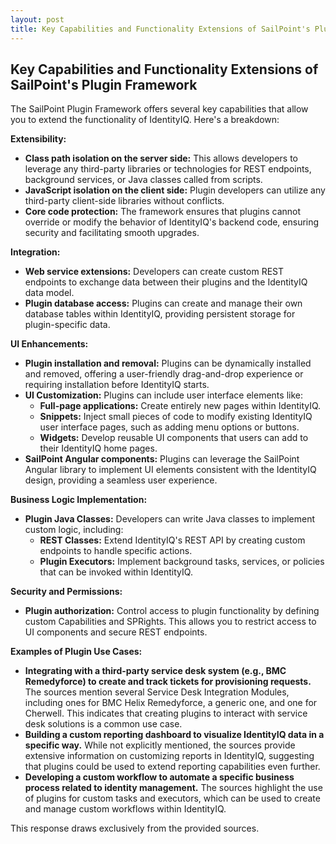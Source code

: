 ```yaml
---
layout: post
title: Key Capabilities and Functionality Extensions of SailPoint's Plugin Framework
---
```



## Key Capabilities and Functionality Extensions of SailPoint's Plugin Framework

The SailPoint Plugin Framework offers several key capabilities that allow you to extend the functionality of IdentityIQ. Here's a breakdown:

**Extensibility:**

*   **Class path isolation on the server side:** This allows developers to leverage any third-party libraries or technologies for REST endpoints, background services, or Java classes called from scripts.
*   **JavaScript isolation on the client side:**  Plugin developers can utilize any third-party client-side libraries without conflicts.
*   **Core code protection:** The framework ensures that plugins cannot override or modify the behavior of IdentityIQ's backend code, ensuring security and facilitating smooth upgrades.

**Integration:**

*   **Web service extensions:**  Developers can create custom REST endpoints to exchange data between their plugins and the IdentityIQ data model.
*   **Plugin database access:** Plugins can create and manage their own database tables within IdentityIQ, providing persistent storage for plugin-specific data.

**UI Enhancements:**

*   **Plugin installation and removal:** Plugins can be dynamically installed and removed, offering a user-friendly drag-and-drop experience or requiring installation before IdentityIQ starts.
*   **UI Customization:** Plugins can include user interface elements like:
    *   **Full-page applications:** Create entirely new pages within IdentityIQ.
    *   **Snippets:** Inject small pieces of code to modify existing IdentityIQ user interface pages, such as adding menu options or buttons.
    *   **Widgets:** Develop reusable UI components that users can add to their IdentityIQ home pages.
*   **SailPoint Angular components:** Plugins can leverage the SailPoint Angular library to implement UI elements consistent with the IdentityIQ design, providing a seamless user experience.

**Business Logic Implementation:**

*   **Plugin Java Classes:** Developers can write Java classes to implement custom logic, including:
    *   **REST Classes:**  Extend IdentityIQ's REST API by creating custom endpoints to handle specific actions.
    *   **Plugin Executors:**  Implement background tasks, services, or policies that can be invoked within IdentityIQ.

**Security and Permissions:**

*   **Plugin authorization:** Control access to plugin functionality by defining custom Capabilities and SPRights.  This allows you to restrict access to UI components and secure REST endpoints.

**Examples of Plugin Use Cases:**

*   **Integrating with a third-party service desk system (e.g., BMC Remedyforce) to create and track tickets for provisioning requests.** The sources mention several Service Desk Integration Modules, including ones for BMC Helix Remedyforce, a generic one, and one for Cherwell. This indicates that creating plugins to interact with service desk solutions is a common use case.
*   **Building a custom reporting dashboard to visualize IdentityIQ data in a specific way.** While not explicitly mentioned, the sources provide extensive information on customizing reports in IdentityIQ, suggesting that plugins could be used to extend reporting capabilities even further.
*   **Developing a custom workflow to automate a specific business process related to identity management.** The sources highlight the use of plugins for custom tasks and executors, which can be used to create and manage custom workflows within IdentityIQ.

This response draws exclusively from the provided sources.
